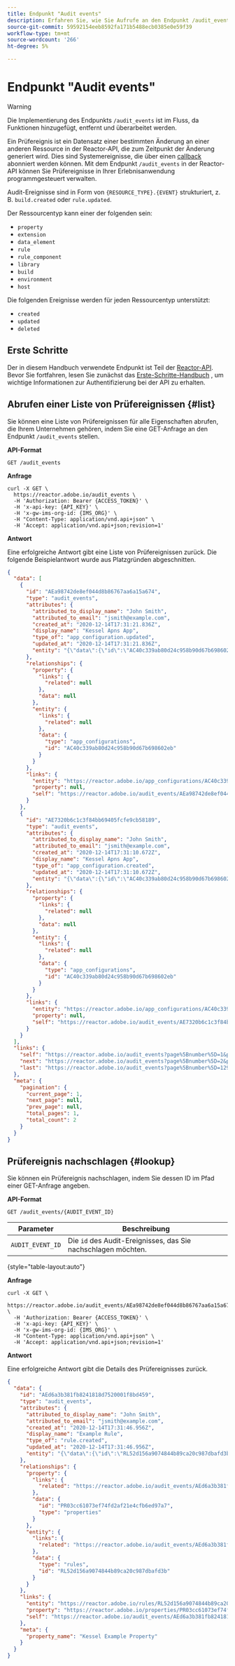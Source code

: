 ```yaml
---
title: Endpunkt "Audit events"
description: Erfahren Sie, wie Sie Aufrufe an den Endpunkt /audit_events in der Reactor-API durchführen.
source-git-commit: 59592154eeb8592fa171b5488ecb0385e0e59f39
workflow-type: tm+mt
source-wordcount: '266'
ht-degree: 5%

---
```


# Endpunkt &quot;Audit events&quot;

>[!WARNING]
>
>Die Implementierung des Endpunkts `/audit_events` ist im Fluss, da Funktionen hinzugefügt, entfernt und überarbeitet werden.

Ein Prüfereignis ist ein Datensatz einer bestimmten Änderung an einer anderen Ressource in der Reactor-API, die zum Zeitpunkt der Änderung generiert wird. Dies sind Systemereignisse, die über einen [callback](./callbacks.md) abonniert werden können. Mit dem Endpunkt `/audit_events` in der Reactor-API können Sie Prüfereignisse in Ihrer Erlebnisanwendung programmgesteuert verwalten.

Audit-Ereignisse sind in Form von `{RESOURCE_TYPE}.{EVENT}` strukturiert, z. B. `build.created` oder `rule.updated`.

Der Ressourcentyp kann einer der folgenden sein:

* `property`
* `extension`
* `data_element`
* `rule`
* `rule_component`
* `library`
* `build`
* `environment`
* `host`

Die folgenden Ereignisse werden für jeden Ressourcentyp unterstützt:

* `created`
* `updated`
* `deleted`

## Erste Schritte 

Der in diesem Handbuch verwendete Endpunkt ist Teil der [Reactor-API](https://www.adobe.io/apis/experienceplatform/home/api-reference.html#!acpdr/swagger-specs/reactor.yaml). Bevor Sie fortfahren, lesen Sie zunächst das [Erste-Schritte-Handbuch](../getting-started.md) , um wichtige Informationen zur Authentifizierung bei der API zu erhalten.

## Abrufen einer Liste von Prüfereignissen {#list}

Sie können eine Liste von Prüfereignissen für alle Eigenschaften abrufen, die Ihrem Unternehmen gehören, indem Sie eine GET-Anfrage an den Endpunkt `/audit_events` stellen.

**API-Format**

```http
GET /audit_events
```

**Anfrage**

```shell
curl -X GET \
  https://reactor.adobe.io/audit_events \
  -H 'Authorization: Bearer {ACCESS_TOKEN}' \
  -H 'x-api-key: {API_KEY}' \
  -H 'x-gw-ims-org-id: {IMS_ORG}' \
  -H "Content-Type: application/vnd.api+json" \
  -H 'Accept: application/vnd.api+json;revision=1'
```

**Antwort**

Eine erfolgreiche Antwort gibt eine Liste von Prüfereignissen zurück. Die folgende Beispielantwort wurde aus Platzgründen abgeschnitten.

```json
{
  "data": [
    {
      "id": "AEa98742de8ef044d8b86767aa6a15a674",
      "type": "audit_events",
      "attributes": {
        "attributed_to_display_name": "John Smith",
        "attributed_to_email": "jsmith@example.com",
        "created_at": "2020-12-14T17:31:21.836Z",
        "display_name": "Kessel Apns App",
        "type_of": "app_configuration.updated",
        "updated_at": "2020-12-14T17:31:21.836Z",
        "entity": "{\"data\":{\"id\":\"AC40c339ab80d24c958b90d67b698602eb\",\"type\":\"app_configurations\",\"links\":{\"self\":\"https://reactor.adobe.io/app_configurations/AC40c339ab80d24c958b90d67b698602eb\",\"company\":\"https://reactor.adobe.io/companies/CO2bf094214ffd4785bb4bcf88c952a7c1\"},\"attributes\":{\"name\":\"Kessel Apns App\",\"app_id\":\"com.adobe.test_app_2\",\"key_type\":\"p8_file\",\"platform\":\"mobile\",\"created_at\":\"2020-12-14T17:31:10.626Z\",\"updated_at\":\"2020-12-14T17:31:21.787Z\",\"messaging_service\":\"apns\"},\"relationships\":{\"company\":{\"data\":{\"id\":\"CO2bf094214ffd4785bb4bcf88c952a7c1\",\"type\":\"companies\"},\"links\":{\"related\":\"https://reactor.adobe.io/app_configurations/AC40c339ab80d24c958b90d67b698602eb/company\"}}}}}"
      },
      "relationships": {
        "property": {
          "links": {
            "related": null
          },
          "data": null
        },
        "entity": {
          "links": {
            "related": null
          },
          "data": {
            "type": "app_configurations",
            "id": "AC40c339ab80d24c958b90d67b698602eb"
          }
        }
      },
      "links": {
        "entity": "https://reactor.adobe.io/app_configurations/AC40c339ab80d24c958b90d67b698602eb",
        "property": null,
        "self": "https://reactor.adobe.io/audit_events/AEa98742de8ef044d8b86767aa6a15a674"
      }
    },
    {
      "id": "AE7320b6c1c3f84bb69405fcfe9cb58189",
      "type": "audit_events",
      "attributes": {
        "attributed_to_display_name": "John Smith",
        "attributed_to_email": "jsmith@example.com",
        "created_at": "2020-12-14T17:31:10.672Z",
        "display_name": "Kessel Apns App",
        "type_of": "app_configuration.created",
        "updated_at": "2020-12-14T17:31:10.672Z",
        "entity": "{\"data\":{\"id\":\"AC40c339ab80d24c958b90d67b698602eb\",\"type\":\"app_configurations\",\"links\":{\"self\":\"https://reactor.adobe.io/app_configurations/AC40c339ab80d24c958b90d67b698602eb\",\"company\":\"https://reactor.adobe.io/companies/CO2bf094214ffd4785bb4bcf88c952a7c1\"},\"attributes\":{\"name\":\"Kessel Apns App\",\"app_id\":\"com.adobe.test_app\",\"key_type\":\"p8_file\",\"platform\":\"mobile\",\"created_at\":\"2020-12-14T17:31:10.626Z\",\"updated_at\":\"2020-12-14T17:31:10.626Z\",\"messaging_service\":\"apns\"},\"relationships\":{\"company\":{\"data\":{\"id\":\"CO2bf094214ffd4785bb4bcf88c952a7c1\",\"type\":\"companies\"},\"links\":{\"related\":\"https://reactor.adobe.io/app_configurations/AC40c339ab80d24c958b90d67b698602eb/company\"}}}}}"
      },
      "relationships": {
        "property": {
          "links": {
            "related": null
          },
          "data": null
        },
        "entity": {
          "links": {
            "related": null
          },
          "data": {
            "type": "app_configurations",
            "id": "AC40c339ab80d24c958b90d67b698602eb"
          }
        }
      },
      "links": {
        "entity": "https://reactor.adobe.io/app_configurations/AC40c339ab80d24c958b90d67b698602eb",
        "property": null,
        "self": "https://reactor.adobe.io/audit_events/AE7320b6c1c3f84bb69405fcfe9cb58189"
      }
    }
  ],
  "links": {
    "self": "https://reactor.adobe.io/audit_events?page%5Bnumber%5D=1&page%5Bsize%5D=25",
    "next": "https://reactor.adobe.io/audit_events?page%5Bnumber%5D=2&page%5Bsize%5D=25",
    "last": "https://reactor.adobe.io/audit_events?page%5Bnumber%5D=129&page%5Bsize%5D=25"
  },
  "meta": {
    "pagination": {
      "current_page": 1,
      "next_page": null,
      "prev_page": null,
      "total_pages": 1,
      "total_count": 2
    }
  }
}
```

## Prüfereignis nachschlagen {#lookup}

Sie können ein Prüfereignis nachschlagen, indem Sie dessen ID im Pfad einer GET-Anfrage angeben.

**API-Format**

```http
GET /audit_events/{AUDIT_EVENT_ID}
```

| Parameter | Beschreibung |
| --- | --- |
| `AUDIT_EVENT_ID` | Die `id` des Audit-Ereignisses, das Sie nachschlagen möchten. |

{style=&quot;table-layout:auto&quot;}

**Anfrage**

```shell
curl -X GET \
  https://reactor.adobe.io/audit_events/AEa98742de8ef044d8b86767aa6a15a674 \
  -H 'Authorization: Bearer {ACCESS_TOKEN}' \
  -H 'x-api-key: {API_KEY}' \
  -H 'x-gw-ims-org-id: {IMS_ORG}' \
  -H "Content-Type: application/vnd.api+json" \
  -H 'Accept: application/vnd.api+json;revision=1'
```

**Antwort**

Eine erfolgreiche Antwort gibt die Details des Prüfereignisses zurück.

```json
{
  "data": {
    "id": "AEd6a3b381fb8241818d7520001f8bd459",
    "type": "audit_events",
    "attributes": {
      "attributed_to_display_name": "John Smith",
      "attributed_to_email": "jsmith@example.com",
      "created_at": "2020-12-14T17:31:46.956Z",
      "display_name": "Example Rule",
      "type_of": "rule.created",
      "updated_at": "2020-12-14T17:31:46.956Z",
      "entity": "{\"data\":{\"id\":\"RL52d156a9074844b89ca20c987dbafd3b\",\"meta\":{\"latest_revision_number\":0},\"type\":\"rules\",\"links\":{\"self\":\"https://reactor.adobe.io/rules/RL52d156a9074844b89ca20c987dbafd3b\",\"origin\":\"https://reactor.adobe.io/rules/RL52d156a9074844b89ca20c987dbafd3b\",\"property\":\"https://reactor.adobe.io/properties/PR03cc61073ef74fd2af21e4cfb6ed97a7\",\"rule_components\":\"https://reactor.adobe.io/rules/RL52d156a9074844b89ca20c987dbafd3b/rule_components\"},\"attributes\":{\"name\":\"Example Rule\",\"dirty\":true,\"enabled\":true,\"published\":false,\"created_at\":\"2020-12-14T17:31:46.883Z\",\"deleted_at\":null,\"updated_at\":\"2020-12-14T17:31:46.883Z\",\"published_at\":null,\"review_status\":\"unsubmitted\",\"revision_number\":0},\"relationships\":{\"notes\":{\"links\":{\"related\":\"https://reactor.adobe.io/rules/RL52d156a9074844b89ca20c987dbafd3b/notes\"}},\"origin\":{\"data\":{\"id\":\"RL52d156a9074844b89ca20c987dbafd3b\",\"type\":\"rules\"},\"links\":{\"related\":\"https://reactor.adobe.io/rules/RL52d156a9074844b89ca20c987dbafd3b/origin\"}},\"property\":{\"data\":{\"id\":\"PR03cc61073ef74fd2af21e4cfb6ed97a7\",\"type\":\"properties\"},\"links\":{\"related\":\"https://reactor.adobe.io/rules/RL52d156a9074844b89ca20c987dbafd3b/property\"}},\"libraries\":{\"links\":{\"related\":\"https://reactor.adobe.io/rules/RL52d156a9074844b89ca20c987dbafd3b/libraries\"}},\"revisions\":{\"links\":{\"related\":\"https://reactor.adobe.io/rules/RL52d156a9074844b89ca20c987dbafd3b/revisions\"}},\"rule_components\":{\"links\":{\"related\":\"https://reactor.adobe.io/rules/RL52d156a9074844b89ca20c987dbafd3b/rule_components\"}}}}}"
    },
    "relationships": {
      "property": {
        "links": {
          "related": "https://reactor.adobe.io/audit_events/AEd6a3b381fb8241818d7520001f8bd459/property"
        },
        "data": {
          "id": "PR03cc61073ef74fd2af21e4cfb6ed97a7",
          "type": "properties"
        }
      },
      "entity": {
        "links": {
          "related": "https://reactor.adobe.io/audit_events/AEd6a3b381fb8241818d7520001f8bd459/rule"
        },
        "data": {
          "type": "rules",
          "id": "RL52d156a9074844b89ca20c987dbafd3b"
        }
      }
    },
    "links": {
      "entity": "https://reactor.adobe.io/rules/RL52d156a9074844b89ca20c987dbafd3b",
      "property": "https://reactor.adobe.io/properties/PR03cc61073ef74fd2af21e4cfb6ed97a7",
      "self": "https://reactor.adobe.io/audit_events/AEd6a3b381fb8241818d7520001f8bd459"
    },
    "meta": {
      "property_name": "Kessel Example Property"
    }
  }
}
```

